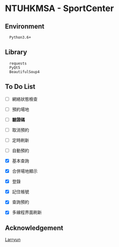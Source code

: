 # NTUHKMSA - SportCenter


## Environment
```
  Python3.6+
```


## Library
```
  requests
  PyQt5
  BeautifulSoup4
```

## To Do List
* [ ]  網絡狀態檢查
* [ ]  預約場地
* [ ]  **驗證碼**
* [ ]  取消預約
* [ ]  定時刷新
* [ ]  自動預約
* [x]  基本查詢
* [x]  合併場地顯示
* [x]  登錄
* [x]  記住帳號
* [x]  查詢預約
* [X]  多線程界面刷新


## Acknowledgement
[Larryun](https://github.com/Larryun)

